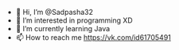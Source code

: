 - 👋 Hi, I’m @Sadpasha32
- 👀 I’m interested in programming XD
- 🌱 I’m currently learning Java
- 📫 How to reach me https://vk.com/id61705491

<!---
Sadpasha32/Sadpasha32 is a ✨ special ✨ repository because its `README.md` (this file) appears on your GitHub profile.
You can click the Preview link to take a look at your changes.
--->
